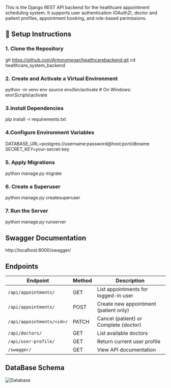 This is the Django REST API backend for the healthcare appointment scheduling system. It supports user authentication (OAuth2), doctor and patient profiles, appointment booking, and role-based permissions.



## 🚀 Setup Instructions

### 1. Clone the Repository

git https://github.com/Antonymegar/healthcarebackend.git
cd healthcare_system_backend

### 2. Create and Activate a Virtual Environment
python -m venv env
source env/bin/activate       # On Windows: env\Scripts\activate

### 3.Install Dependencies
pip install -r requirements.txt

### 4.Configure Environment Variables
DATABASE_URL=postgres://username:password@host:port/dbname
SECRET_KEY=your-secret-key

### 5. Apply Migrations
python manage.py migrate

### 6. Create a Superuser
python manage.py createsuperuser

### 7. Run the Server
python manage.py runserver

## Swagger Documentation
http://localhost:8000/swagger/

## Endpoints 
| Endpoint                  | Method | Description                           |
| ------------------------- | ------ | ------------------------------------- |
| `/api/appointments/`      | GET    | List appointments for logged-in user  |
| `/api/appointments/`      | POST   | Create new appointment (patient only) |
| `/api/appointments/<id>/` | PATCH  | Cancel (patient) or Complete (doctor) |
| `/api/doctors/`           | GET    | List available doctors                |
| `/api/user-profile/`      | GET    | Return current user profile           |
| `/swagger/`               | GET    | View API documentation                |

## DataBase Schema
![Database](https://github.com/user-attachments/assets/c1f01551-82a6-4d8c-b1b9-99d08d0dadb2)
